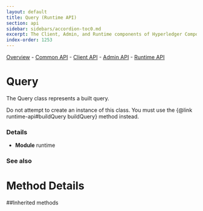 ```yaml
---
layout: default
title: Query (Runtime API)
section: api
sidebar: sidebars/accordion-toc0.md
excerpt: The Client, Admin, and Runtime components of Hyperledger Composer
index-order: 1253
---
```

[Overview](api-doc-index)  -  [Common API](allData#common-api)  -  [Client API](allData#client-api)  -  [Admin API](allData#admin-api)  -  [Runtime API](allData#runtime-api)
# Query

The Query class represents a built query.

Do not attempt to create an instance of this class.
You must use the {@link runtime-api#buildQuery buildQuery}
method instead.

### Details

- **Module** runtime



### See also









# Method Details
 

##Inherited methods

 